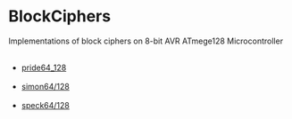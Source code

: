 # BlockCiphers
Implementations of block ciphers on 8-bit AVR ATmege128 Microcontroller<br><br>

<ul>
<li><a href="https://eprint.iacr.org/2014/453.pdf" target="_blank">pride64_128</a></li><br>
<li><a href="https://eprint.iacr.org/2013/404.pdf" target="_blank">simon64/128</a></li><br>
<li><a href="https://eprint.iacr.org/2013/404.pdf" target="_blank">speck64/128</a></li><br>
</ul>